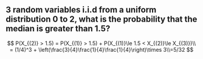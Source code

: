## 3 random variables i.i.d from a uniform distribution 0 to 2, what is the probability that the median is greater than 1.5?


$$
P(X_{(2)} > 1.5) = P(X_{(1)} > 1.5) + P(X_{(1)}\le 1.5 < X_{(2)}\le X_{(3)})\\ = (1/4)^3 + \left(\frac{3}{4}\frac{1}{4}\frac{1}{4}\right)\times 3\\=5/32
$$


## 



